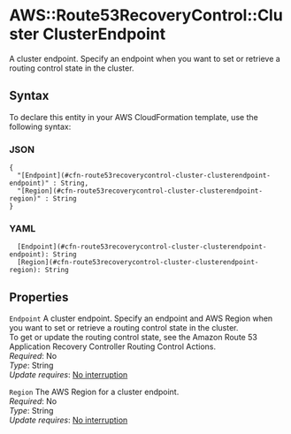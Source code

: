 # AWS::Route53RecoveryControl::Cluster ClusterEndpoint<a name="aws-properties-route53recoverycontrol-cluster-clusterendpoint"></a>

A cluster endpoint\. Specify an endpoint when you want to set or retrieve a routing control state in the cluster\.

## Syntax<a name="aws-properties-route53recoverycontrol-cluster-clusterendpoint-syntax"></a>

To declare this entity in your AWS CloudFormation template, use the following syntax:

### JSON<a name="aws-properties-route53recoverycontrol-cluster-clusterendpoint-syntax.json"></a>

```
{
  "[Endpoint](#cfn-route53recoverycontrol-cluster-clusterendpoint-endpoint)" : String,
  "[Region](#cfn-route53recoverycontrol-cluster-clusterendpoint-region)" : String
}
```

### YAML<a name="aws-properties-route53recoverycontrol-cluster-clusterendpoint-syntax.yaml"></a>

```
  [Endpoint](#cfn-route53recoverycontrol-cluster-clusterendpoint-endpoint): String
  [Region](#cfn-route53recoverycontrol-cluster-clusterendpoint-region): String
```

## Properties<a name="aws-properties-route53recoverycontrol-cluster-clusterendpoint-properties"></a>

`Endpoint`  <a name="cfn-route53recoverycontrol-cluster-clusterendpoint-endpoint"></a>
A cluster endpoint\. Specify an endpoint and AWS Region when you want to set or retrieve a routing control state in the cluster\.  
To get or update the routing control state, see the Amazon Route 53 Application Recovery Controller Routing Control Actions\.  
*Required*: No  
*Type*: String  
*Update requires*: [No interruption](https://docs.aws.amazon.com/AWSCloudFormation/latest/UserGuide/using-cfn-updating-stacks-update-behaviors.html#update-no-interrupt)

`Region`  <a name="cfn-route53recoverycontrol-cluster-clusterendpoint-region"></a>
The AWS Region for a cluster endpoint\.  
*Required*: No  
*Type*: String  
*Update requires*: [No interruption](https://docs.aws.amazon.com/AWSCloudFormation/latest/UserGuide/using-cfn-updating-stacks-update-behaviors.html#update-no-interrupt)